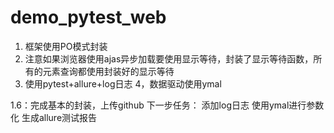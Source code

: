 # demo_pytest_web
1. 框架使用PO模式封装
2. 注意如果浏览器使用ajas异步加载要使用显示等待，封装了显示等待函数，所有的元素查询都使用封装好的显示等待
3. 使用pytest+allure+log日志
4，数据驱动使用ymal



1.6：完成基本的封装，上传github
下一步任务：
    添加log日志
    使用ymal进行参数化
    生成allure测试报告
